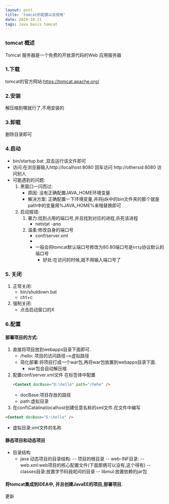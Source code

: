 ```yaml
---
layout: post
title: 'tomcat的配置以及使用'
date: 2019-10-21
tags: Java basis tomcat
---
```


### tomcat 概述
Tomcat 服务器是一个免费的开放源代码的Web 应用服务器

### 1.下载
tomcat的官方网站:https://tomcat.apache.org/
### 2.安装
解压缩到哪就行了,不用安装的
### 3.卸载
删除目录即可
### 4.启动
* bin/startup.bat ,双击运行该文件即可
* 访问:在浏览器输入http://localhost:8080 回车访问
        http://othersid:8080 访问别人
* 可能遇到的问题:
    1. 黑窗口一闪而过:
        * 原因: 没有正确配置JAVA_HOME环境变量
        * 解决方案: 正确配置一下环境变量,并将jdk中的bin文件夹的那个就是path中的变量用%JAVA_HOME%来哦替换即可
    2. 启动报错:
        1. 暴力:找到占用的端口号,并且找到对应的进程,杀死该进程
            * netstat -ano
        2. 温柔:修改自身的端口号
            * conf/server.xml
            * <Connector port="8888" protocol="HTTP/1.1"
            connectionTimeout="20000"
            redirectPort="8445"/>
            * 一般会将tomcat默认端口号修改为80.80端口号是`http`协议默认的端口号
                * 好处:在访问的时候,就不用输入端口号了

### 5. 关闭
1. 正常关闭:
    * bin/shutdown.bat
    * ctrl+c
2. 强制关闭:
    * 点击启动窗口的X

### 6.配置
#### 部署项目的方式:
1. 直接将项目放到webapps目录下面即可.
    * /hello: 项目的访问路径-->虚拟路径
    * 简化部署:将项目打成一个war包,再将war包放置到webapps目录下面.
        * war包会自动解压缩
2. 配置conf/server.xml文件
    在<Host>标签体中配置
    ```html
    <Context docBase="D:\hello" path="/hehe" />
    ```
    * docBase:项目存放的路径
    * path:虚拟目录
3. 在conf\Catalina\localhost创建任意名称的xml文件.在文件中编写
```html
<Context docBase="E:\hello" />
```
* 虚拟目录:xml文件的名称    

#### 静态项目和动态项目

* 目录结构
    * java 动态项目的目录结构:
        -- 项目的根目录
            -- web-INF目录:
                -- web.xml:web项目的核心配置文件(下面那俩可以没有,这个得有)
                -- classes目录:放置字节码我呢间的目录
                -- libmul:放置依赖的jar包

#### 将tomcat集成到IDEA中, 并且创建JavaEE的项目,部署项目.

更新